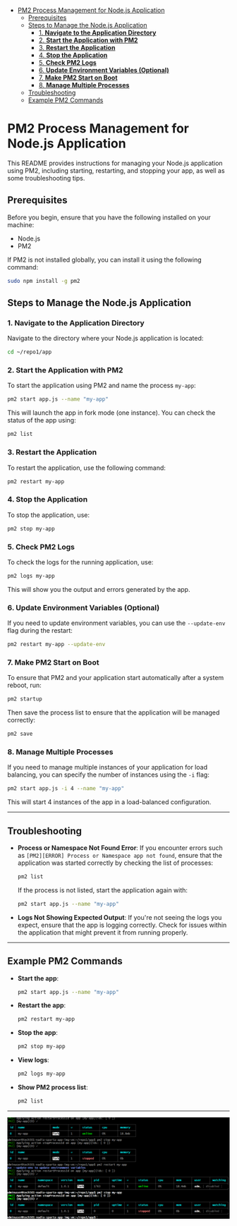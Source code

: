 - [PM2 Process Management for Node.js Application](#pm2-process-management-for-nodejs-application)
  - [Prerequisites](#prerequisites)
  - [Steps to Manage the Node.js Application](#steps-to-manage-the-nodejs-application)
    - [1. **Navigate to the Application Directory**](#1-navigate-to-the-application-directory)
    - [2. **Start the Application with PM2**](#2-start-the-application-with-pm2)
    - [3. **Restart the Application**](#3-restart-the-application)
    - [4. **Stop the Application**](#4-stop-the-application)
    - [5. **Check PM2 Logs**](#5-check-pm2-logs)
    - [6. **Update Environment Variables (Optional)**](#6-update-environment-variables-optional)
    - [7. **Make PM2 Start on Boot**](#7-make-pm2-start-on-boot)
    - [8. **Manage Multiple Processes**](#8-manage-multiple-processes)
  - [Troubleshooting](#troubleshooting)
  - [Example PM2 Commands](#example-pm2-commands)
# PM2 Process Management for Node.js Application

This README provides instructions for managing your Node.js application using PM2, including starting, restarting, and stopping your app, as well as some troubleshooting tips.

## Prerequisites

Before you begin, ensure that you have the following installed on your machine:

- Node.js
- PM2

If PM2 is not installed globally, you can install it using the following command:

```bash
sudo npm install -g pm2
```

## Steps to Manage the Node.js Application

### 1. **Navigate to the Application Directory**

Navigate to the directory where your Node.js application is located:

```bash
cd ~/repo1/app
```

### 2. **Start the Application with PM2**

To start the application using PM2 and name the process `my-app`:

```bash
pm2 start app.js --name "my-app"
```

This will launch the app in fork mode (one instance). You can check the status of the app using:

```bash
pm2 list
```

### 3. **Restart the Application**

To restart the application, use the following command:

```bash
pm2 restart my-app
```

### 4. **Stop the Application**

To stop the application, use:

```bash
pm2 stop my-app
```

### 5. **Check PM2 Logs**

To check the logs for the running application, use:

```bash
pm2 logs my-app
```

This will show you the output and errors generated by the app.

### 6. **Update Environment Variables (Optional)**

If you need to update environment variables, you can use the `--update-env` flag during the restart:

```bash
pm2 restart my-app --update-env
```

### 7. **Make PM2 Start on Boot**

To ensure that PM2 and your application start automatically after a system reboot, run:

```bash
pm2 startup
```

Then save the process list to ensure that the application will be managed correctly:

```bash
pm2 save
```

### 8. **Manage Multiple Processes**

If you need to manage multiple instances of your application for load balancing, you can specify the number of instances using the `-i` flag:

```bash
pm2 start app.js -i 4 --name "my-app"
```

This will start 4 instances of the app in a load-balanced configuration.

---

## Troubleshooting

- **Process or Namespace Not Found Error**: If you encounter errors such as `[PM2][ERROR] Process or Namespace app not found`, ensure that the application was started correctly by checking the list of processes:

  ```bash
  pm2 list
  ```

  If the process is not listed, start the application again with:

  ```bash
  pm2 start app.js --name "my-app"
  ```

- **Logs Not Showing Expected Output**: If you're not seeing the logs you expect, ensure that the app is logging correctly. Check for issues within the application that might prevent it from running properly.

---

## Example PM2 Commands

- **Start the app**:

  ```bash
  pm2 start app.js --name "my-app"
  ```

- **Restart the app**:

  ```bash
  pm2 restart my-app
  ```

- **Stop the app**:

  ```bash
  pm2 stop my-app
  ```

- **View logs**:

  ```bash
  pm2 logs my-app
  ```

- **Show PM2 process list**:

  ```bash
  pm2 list
  ```

---

![PM2](image-1.png)
